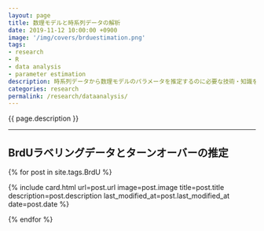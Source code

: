 ```yaml
---
layout: page
title: 数理モデルと時系列データの解析
date: 2019-11-12 10:00:00 +0900
image: '/img/covers/brduestimation.png'
tags:
- research
- R
- data analysis
- parameter estimation
description: 時系列データから数理モデルのパラメータを推定するのに必要な技術・知識をまとめます。
categories: research
permalink: /research/dataanalysis/
---
```


{{ page.description }}

---

## BrdUラベリングデータとターンオーバーの推定

{% for  post in site.tags.BrdU %}

{% include card.html url=post.url image=post.image title=post.title description=post.description last_modified_at=post.last_modified_at date=post.date %}

{% endfor %}
